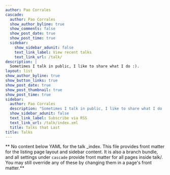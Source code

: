 ```yaml
---
author: Pao Corrales
cascade:
  author: Pao Corrales
  show_author_byline: true
  show_comments: false
  show_post_date: true
  show_post_time: true
  sidebar:
    show_sidebar_adunit: false
    text_link_label: View recent talks
    text_link_url: /talk/
description: |
  Sometimes I talk in public, I like to share what I do :).
layout: list
show_author_byline: true
show_button_links: true
show_post_date: true
show_post_thumbnail: true
show_post_time: true
sidebar:
  author: Pao Corrales
  description: "Sometimes I talk in public, I like to share what I do :)."
  show_sidebar_adunit: false
  text_link_label: Subscribe via RSS
  text_link_url: /talk/index.xml
  title: Talks that Last
title: Talks
---
```


** No content below YAML for the talk _index. This file provides front matter for the listing page layout and sidebar content. It is also a branch bundle, and all settings under `cascade` provide front matter for all pages inside talk/. You may still override any of these by changing them in a page's front matter.**
